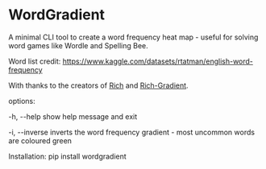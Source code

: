 # WordGradient

A minimal CLI tool to create a word frequency heat map - useful for solving word games like Wordle and Spelling Bee.

Word list credit: https://www.kaggle.com/datasets/rtatman/english-word-frequency

With thanks to the creators of [Rich](https://github.com/Textualize/rich) and [Rich-Gradient](https://pypi.org/project/rich-gradient/).

options:

-h, --help show help message and exit

-i, --inverse inverts the word frequency gradient - most uncommon words are coloured green

Installation: pip install wordgradient
